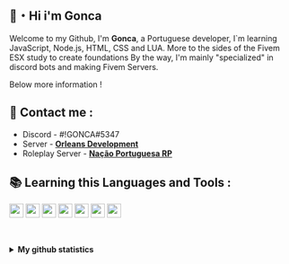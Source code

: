 ## 👋・Hi i'm Gonca  

Welcome to my Github, I'm **Gonca**, a Portuguese developer, I`m learning JavaScript, Node.js, HTML, CSS and LUA.
More to the sides of the Fivem ESX study to create foundations 
By the way, I'm mainly "specialized" in discord bots and making Fivem Servers.

Below more information !

## 📡 Contact me :  

* Discord - #!GONCA#5347
* Server - **[Orleans Development](https://discord.gg/hWYqG5fhnJ)**
* Roleplay Server - **[Nação Portuguesa RP](https://discord.gg/tAVatAD3GM)**

## 📚 Learning this Languages and Tools :

<code><img height="25" src="https://raw.githubusercontent.com/rahul-jha98/github_readme_icons/main/language_and_tools/square/javascript/javascript.png"></code>
<code><img height="25" src="https://raw.githubusercontent.com/rahul-jha98/github_readme_icons/main/language_and_tools/square/node/node.png"></code>
<code><img height="25" src="https://raw.githubusercontent.com/rahul-jha98/github_readme_icons/main/language_and_tools/square/git-scm/git-scm.png"></code>
<code><img height="25" src="https://raw.githubusercontent.com/hussainweb/hussainweb/main/icons/vscode.png"></code>
<code><img height="25" src="https://raw.githubusercontent.com/rahul-jha98/github_readme_icons/main/language_and_tools/square/html/html.png"></code>
<code><img height="25" src="https://raw.githubusercontent.com/rahul-jha98/github_readme_icons/main/language_and_tools/square/css/css.png"></code>
<code><img height="25" src="https://media.discordapp.net/attachments/740294891296260137/991016356721877022/language-lua.png"></code>
   
<br><details>
  <summary><b>My github statistics</b></summary>
  
  [<img style="margin-top: 5px" src="https://github-readme-stats.vercel.app/api?username=ByGonca&hide=contribs&show_icons=true&theme=dark">](https://github-readme-stats.vercel.app/api?username=ByGONCA&hide=contribs&show_icons=true&theme=dark)
</details>
